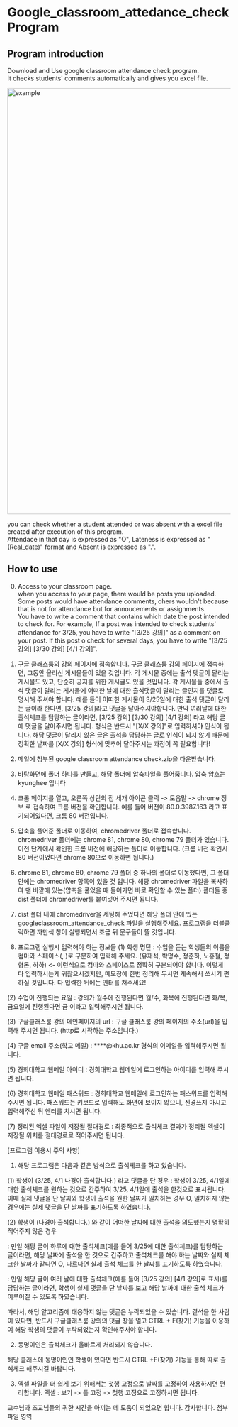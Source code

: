 # Google_classroom_attedance_check Program 

## Program introduction

Download and Use google classroom attendance check program. \
It checks students' comments automatically and gives you excel file.

<img width="960" alt="example" src="https://user-images.githubusercontent.com/60082435/79423965-733ab400-7ffa-11ea-88f9-f2777b0106a8.PNG">

you can check whether a student attended or was absent with a excel file created after execution of this program.\
Attendace in that day is expressed as "O", Lateness is expressed as "(Real_date)" format and Absent is expressed as ".".

## How to use 

0. Access to your classroom page. \
when you access to your page, there would be posts you uploaded. Some posts would have attendance comments, ohers wouldn't because that is not for attendance but for annoucements or assignments. \
You have to write a comment that contains which date the post intended to check for. For example, If a post was intended to check students' attendance for 3/25, you have to write "[3/25 강의]" as a comment on your post. If this post o check for several days, you have to write "[3/25 강의] [3/30 강의] [4/1 강의]".












0. 구글 클래스룸의 강의 페이지에 접속합니다. 
구글 클래스룸 강의 페이지에 접속하면, 그동안 올리신 게시물들이 있을 것입니다. 
각 게시물 중에는 출석 댓글이 달리는 게시물도 있고, 단순히 공지를 위한 게시글도 있을 것입니다. 
각 게시물들 중에서 출석 댓글이 달리는 게시물에 어떠한 날에 대한 출석댓글이 달리는 글인지를 댓글로 명시해 주셔야 합니다. 
예를 들어 어떠한 게시물이 3/25일에 대한 출석 댓글이 달리는 글이라 한다면, [3/25 강의]라고 댓글을 달아주셔야합니다. 
만약 여러날에 대한 출석체크를 담당하는 글이라면, [3/25 강의] [3/30 강의] [4/1 강의] 라고 해당 글에 댓글을 달아주시면 됩니다. 
형식은 반드시 "[X/X 강의]"로 입력하셔야 인식이 됩니다. 
해당 댓글이 달리지 않은 글은 출석을 담당하는 글로 인식이 되지 않기 때문에 정확한 날짜를 [X/X 강의] 형식에 맞추어 달아주시는 과정이 꼭 필요합니다!

1. 메일에 첨부된 google classroom attendance check.zip을 다운받습니다.

2. 바탕화면에 폴더 하나를 만들고, 해당 폴더에 압축파일을 풀어줍니다. 
압축 암호는 kyunghee 입니다

3. 크롬 페이지를 열고, 오른쪽 상단의 점 세개 아이콘 클릭 -> 도움말 -> chrome 정보 로 접속하여 크롬 버전을 확인합니다.
 예를 들어 버전이  80.0.3987.163 라고 표기되어있다면, 크롬 80 버전입니다.

4. 압축을 풀어준 폴더로 이동하여, chromedriver 폴더로 접속합니다.  
chromedriver 폴더에는 chrome 81, chrome 80, chrome 79 폴더가 있습니다.  
이전 단계에서 확인한 크롬 버전에 해당하는 폴더로 이동합니다.
 (크롬 버전 확인시 80 버전이었다면 chrome 80으로 이동하면 됩니다.)

5. chrome 81, chrome 80, chrome 79 폴더 중 하나의 폴더로 이동했다면, 그 폴더 안에는 chromedriver 항목이 있을 것 입니다. 
해당 chromedriver 파일을 복사하여 맨 바깥에 있는(압축을 풀었을 때 들어가면 바로 확인할 수 있는 폴더) 폴더들 중 dist 폴더에  chromedriver를 붙여넣어 주시면 됩니다.

6. dist 폴더 내에 chromedriver을 세팅해 주었다면 해당 폴더 안에 있는 googleclassroom_attendance_check 파일을 실행해주세요.
 프로그램을 더블클릭하면 까만색 창이 실행되면서 조금 뒤 문구들이 뜰 것입니다.

7. 프로그램 실행시 입력해야 하는 정보들
(1) 학생 명단 : 수업을 듣는 학생들의 이름을 컴마와 스페이스(, )로 구분하여 입력해 주세요.
(유재석, 박명수, 정준하, 노홍철, 정형돈, 하하) <- 이런식으로 컴마와 스페이스로 정확히 구분되어야 합니다. 
 이렇게 다 입력하시는게 귀찮으시겠지만, 메모장에 한번 정리해 두시면 계속해서 쓰시기 편하실 것입니다. 
다 입력한 뒤에는 엔터를 쳐주세요!

(2) 수업이 진행되는 요일 : 강의가 월수에 진행된다면 월/수, 화목에 진행된다면 화/목, 금요일에 진행된다면 금 이라고 입력해주시면 됩니다.

(3) 구글클래스룸 강의 메인페이지의 url : 구글 클래스룸 강의 페이지의 주소(url)을 입력해 주시면 됩니다. (http로 시작하는 주소입니다.)

(4) 구글 email 주소(학교 메일) : ****@khu.ac.kr 형식의 이메일을 입력해주시면 됩니다.

(5) 경희대학교 웹메일 아이디 : 경희대학교 웹메일에 로그인하는 아이디를 입력해 주시면 됩니다.

(6) 경희대학교 웹메일 패스워드 : 경희대학교 웹메일에 로그인하는 패스워드를 입력해주시면 됩니다.
패스워드는 키보드로 입력해도 화면에 보이지 않으니, 신경쓰지 마시고 입력해주신 뒤 엔터를 치시면 됩니다.

(7) 정리된 엑셀 파일이 저장될 절대경로 : 최종적으로 출석체크 결과가 정리될 엑셀이 저장될 위치를 절대경로로 적어주시면 됩니다. 

[프로그램 이용시 주의 사항]

1. 해당 프로그램은 다음과 같은 방식으로 출석체크를 하고 있습니다.

(1) 학생이 (3/25, 4/1 나경아 출석합니다.) 라고 댓글을 단 경우
: 학생이 3/25, 4/1일에 대한 출석체크를 원하는 것으로 간주하여 3/25, 4/1일에 출석을 한것으로 표시됩니다. 
이때 실제 댓글을 단 날짜와 학생이 출석을 원한 날짜가 일치하는 경우 O, 일치하지 않는 경우에는 실제 댓글을 단 날짜를 표기하도록 하였습니다.

(2) 학생이 (나경아 출석합니다.) 와 같이 어떠한 날짜에 대한 출석을 의도했는지 명확히 적어주지 않은 경우 

: 만일 해당 글이 하루에 대한 출석체크(예를 들어 3/25에 대한 출석체크)를 담당하는 글이라면, 해당 날짜에 출석을 한 것으로 간주하고 출석체크를 해야 하는 날짜와 실제 체크한 날짜가 같다면 O, 다르다면 실제 출석 체크를 한 날짜를 표기하도록 하였습니다.

: 만일 해당 글이 여러 날에 대한 출석체크(에를 들어 [3/25 강의] [4/1 강의]로 표시)를 담당하는 글이라면, 학생이 실제 댓글을 단 날짜를 보고 해당 날짜에 대한 출석 체크가 이루어질 수 있도록 하였습니다.

따라서, 해당 알고리즘에 대응하지 않는 댓글은 누락되었을 수 있습니다. 결석을 한 사람이 있다면, 반드시 구글클래스룸 강의의 댓글 창을 열고 CTRL + F(찾기) 기능을 이용하여 해당 학생의 댓글이 누락되었는지 확인해주셔야 합니다.

2. 동명이인은 출석체크가 올바르게 처리되지 않습니다.

해당 클래스에 동명이인인 학생이 있다면 반드시 CTRL +F(찾기) 기능을 통해 따로 출석체크 해주시길 바랍니다.

3.  엑셀 파일을 더 쉽게 보기 위해서는 첫행 고정으로 날짜를 고정하여 사용하시면 편리합니다. 엑셀 : 보기 -> 틀 고정 -> 첫행 고정으로 고정하시면 됩니다.

교수님과 조교님들의 귀한 시간을 아끼는 데 도움이 되었으면 합니다.
감사합니다.
첨부파일 영역
